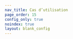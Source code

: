 ```yaml
---
nav_title: Cas d’utilisation
page_order: 15
config_only: true
noindex: true
layout: blank_config
---
```

